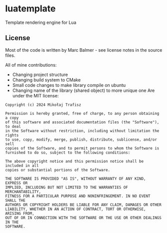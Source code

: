 # luatemplate
Template rendering engine for Lua

## License
Most of the code is written by Marc Balmer - see license notes in the source files.

All of mine contributions:
- Changing project structure
- Changing build system to CMake
- Small code changes to make library compile on ubuntu
- Changing name of the library (shared object) to more unique one
Are under the MIT license:

```
Copyright (c) 2024 Mikołaj Trafisz

Permission is hereby granted, free of charge, to any person obtaining a copy
of this software and associated documentation files (the "Software"), to deal
in the Software without restriction, including without limitation the rights
to use, copy, modify, merge, publish, distribute, sublicense, and/or sell
copies of the Software, and to permit persons to whom the Software is
furnished to do so, subject to the following conditions:

The above copyright notice and this permission notice shall be included in all
copies or substantial portions of the Software.

THE SOFTWARE IS PROVIDED "AS IS", WITHOUT WARRANTY OF ANY KIND, EXPRESS OR
IMPLIED, INCLUDING BUT NOT LIMITED TO THE WARRANTIES OF MERCHANTABILITY,
FITNESS FOR A PARTICULAR PURPOSE AND NONINFRINGEMENT. IN NO EVENT SHALL THE
AUTHORS OR COPYRIGHT HOLDERS BE LIABLE FOR ANY CLAIM, DAMAGES OR OTHER
LIABILITY, WHETHER IN AN ACTION OF CONTRACT, TORT OR OTHERWISE, ARISING FROM,
OUT OF OR IN CONNECTION WITH THE SOFTWARE OR THE USE OR OTHER DEALINGS IN THE
SOFTWARE.
```
